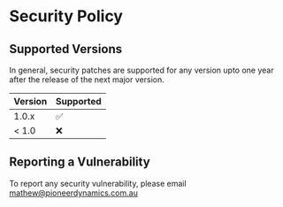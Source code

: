 # Security Policy

## Supported Versions

In general, security patches are supported for any version upto one year after the release of the next major version.

| Version | Supported          |
| ------- | ------------------ |
| 1.0.x   | :white_check_mark: |
| < 1.0   | :x:                |

## Reporting a Vulnerability

To report any security vulnerability, please email mathew@pioneerdynamics.com.au
